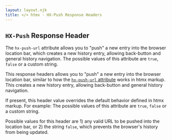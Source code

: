 ```yaml
---
layout: layout.njk
title: </> htmx - HX-Push Response Headers
---
```


## `HX-Push` Response Header

The `hx-push-url` attribute allows you to "push" a new entry into the browser location bar, which creates
a new history entry, allowing back-button and general history navigation.  The possible values of this
attribute are `true`, `false` or a custom string.

This response headers allows you to "push" a new entry into the browser location bar, similar to how the [`hx-push-url` attribute](/attributes/hx-push-url) works in htmx markup.  This creates a new history entry, allowing back-button and general history navigation.

If present, this header value overrides the default behavior defined in htmx markup.  For example: The possible values of this attribute are `true`, `false` or a custom string.

Possible values for this header are 1) any valid URL to be pushed into the location bar, or 2) the string `false`, which prevents the browser's history from being updated.
